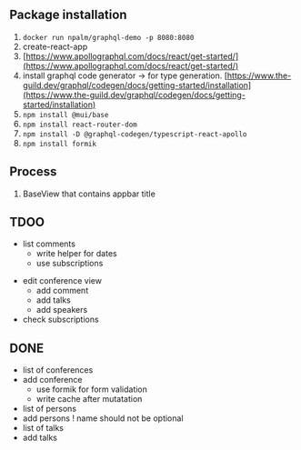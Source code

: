 ## Package installation

1. `docker run npalm/graphql-demo -p 8080:8080`
2. create-react-app
3. [https://www.apollographql.com/docs/react/get-started/](https://www.apollographql.com/docs/react/get-started/)
4. install graphql code generator → for type generation. [https://www.the-guild.dev/graphql/codegen/docs/getting-started/installation](https://www.the-guild.dev/graphql/codegen/docs/getting-started/installation)
5. `npm install @mui/base` 
6. `npm install react-router-dom`
7. `npm install -D @graphql-codegen/typescript-react-apollo`
8. `npm install formik`

## Process
1. BaseView that contains appbar title


## TDOO
+ list comments
	- write helper for dates
	- use subscriptions
- edit conference view
	- add comment
	- add talks
	- add speakers
- check subscriptions


## DONE
+ list of conferences
+ add conference
	+ use formik for form validation
	+ write cache after mutatation
+ list of persons
+ add persons
	! name should not be optional
+ list of talks
+ add talks
